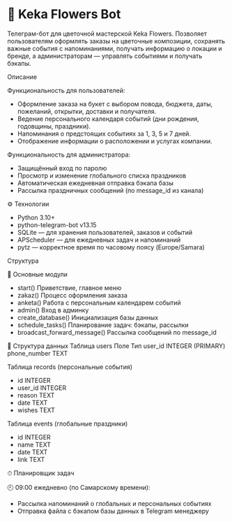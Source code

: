 # 💐 Keka Flowers Bot

Телеграм-бот для цветочной мастерской Keka Flowers.
Позволяет пользователям оформлять заказы на цветочные композиции, сохранять важные события с напоминаниями, получать информацию о локации и бренде, а администраторам — управлять событиями и получать бэкапы.

Описание

Функциональность для пользователей:

- Оформление заказа на букет с выбором повода, бюджета, даты, пожеланий, открытки, доставки и получателя.
- Ведение персонального календаря событий (дни рождения, годовщины, праздники).
- Напоминания о предстоящих событиях за 1, 3, 5 и 7 дней.
- Отображение информации о расположении и услугах компании.

Функциональность для администратора:

- Защищённый вход по паролю
- Просмотр и изменение глобального списка праздников
- Автоматическая ежедневная отправка бэкапа базы
- Рассылка праздничных сообщений (по message_id из канала)

⚙️ Технологии

- Python 3.10+
- python-telegram-bot v13.15
- SQLite — для хранения пользователей, заказов и событий
- APScheduler — для ежедневных задач и напоминаний
- pytz — корректное время по часовому поясу (Europe/Samara)

Структура

🧱 Основные модули

- start()	Приветствие, главное меню
- zakaz()	Процесс оформления заказа
- anketa()	Работа с персональным календарем событий
- admin()	Вход в админку
- create_database()	Инициализация базы данных
- schedule_tasks()	Планирование задач: бэкапы, рассылки
- broadcast_forward_message()	Рассылка сообщений по message_id

🧾 Структура данных
Таблица users
Поле	Тип
user_id	INTEGER (PRIMARY)
phone_number	TEXT

Таблица records (персональные события)

- id	INTEGER
- user_id	INTEGER
- reason	TEXT
- date	TEXT
- wishes	TEXT

Таблица events (глобальные праздники)

- id	INTEGER
- name	TEXT
- date	TEXT
- link	TEXT

⏱ Планировщик задач

🕘 09:00 ежедневно (по Самарскому времени):

- Рассылка напоминаний о глобальных и персональных событиях
- Отправка файла с бэкапом базы данных в Telegram менеджеру
